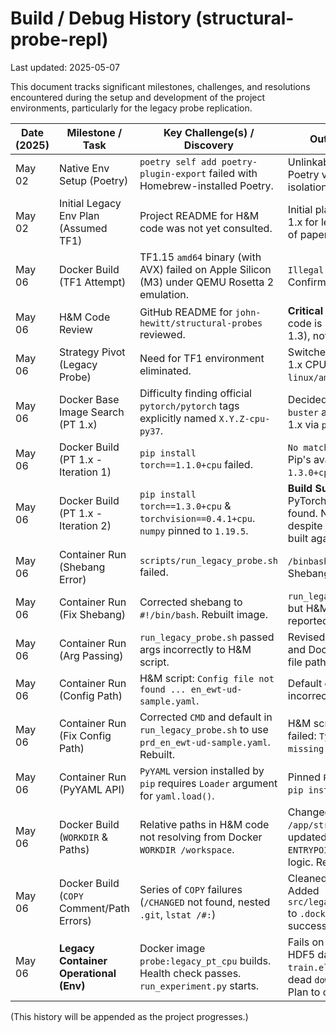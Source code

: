 # Build / Debug History (structural-probe-repl)

Last updated: 2025-05-07

This document tracks significant milestones, challenges, and resolutions encountered during the setup and development of the project environments, particularly for the legacy probe replication.

| Date (2025) | Milestone / Task                      | Key Challenge(s) / Discovery                                                                 | Outcome / Fix / Decision                                                                                                                               |
|-------------|---------------------------------------|----------------------------------------------------------------------------------------------|--------------------------------------------------------------------------------------------------------------------------------------------------------|
| May 02      | Native Env Setup (Poetry)             | `poetry self add poetry-plugin-export` failed with Homebrew-installed Poetry.                | Unlinkable brew files. Re-installed Poetry via `pipx` for user-space isolation; plugin installed cleanly.                                              |
| May 02      | Initial Legacy Env Plan (Assumed TF1) | Project README for H&M code was not yet consulted.                                           | Initial plan assumed TensorFlow 1.x for legacy probe based on age of paper.                                                                            |
| May 06      | Docker Build (TF1 Attempt)            | TF1.15 `amd64` binary (with AVX) failed on Apple Silicon (M3) under QEMU Rosetta 2 emulation. | `Illegal instruction` error. Confirmed AVX issue.                                                                                                      |
| May 06      | H&M Code Review                       | GitHub README for `john-hewitt/structural-probes` reviewed.                                  | **Critical Discovery:** Original H&M code is PyTorch-based (~v1.0-1.3), not TensorFlow.                                                                 |
| May 06      | Strategy Pivot (Legacy Probe)         | Need for TF1 environment eliminated.                                                         | Switched plan to target a PyTorch 1.x CPU environment for `linux/amd64`.                                                                               |
| May 06      | Docker Base Image Search (PT 1.x)     | Difficulty finding official `pytorch/pytorch` tags explicitly named `X.Y.Z-cpu-py37`.        | Decided to use `python:3.7-slim-buster` as base and install PyTorch 1.x via `pip`.                                                                       |
| May 06      | Docker Build (PT 1.x - Iteration 1)   | `pip install torch==1.1.0+cpu` failed.                                                       | `No matching distribution found`. Pip's available version list showed `1.3.0+cpu` was available.                                                         |
| May 06      | Docker Build (PT 1.x - Iteration 2)   | `pip install torch==1.3.0+cpu` & `torchvision==0.4.1+cpu`. `numpy` pinned to `1.19.5`.        | **Build Succeeded.** Correct PyTorch/Torchvision versions found. Noted `numpy 1.19.5` works despite PT 1.3 wheels possibly built against older NumPy. |
| May 06      | Container Run (Shebang Error)         | `scripts/run_legacy_probe.sh` failed.                                                        | `/binbash: bad interpreter`. Shebang typo.                                                                                                             |
| May 06      | Container Run (Fix Shebang)           | Corrected shebang to `#!/bin/bash`. Rebuilt image.                                            | `run_legacy_probe.sh` executed, but H&M script `run_experiment.py` reported arg error.                                                                 |
| May 06      | Container Run (Arg Passing)           | `run_legacy_probe.sh` passed args incorrectly to H&M script.                                 | Revised `run_legacy_probe.sh` logic and Dockerfile `CMD` to pass config file path directly. Rebuilt.                                                     |
| May 06      | Container Run (Config Path)           | H&M script: `Config file not found ... en_ewt-ud-sample.yaml`.                               | Default config path in `CMD` was incorrect.                                                                                                            |
| May 06      | Container Run (Fix Config Path)       | Corrected `CMD` and default in `run_legacy_probe.sh` to use `prd_en_ewt-ud-sample.yaml`. Rebuilt. | H&M script now found config but failed: `TypeError: yaml.load() missing Loader`.                                                                       |
| May 06      | Container Run (PyYAML API)            | `PyYAML` version installed by `pip` requires `Loader` argument for `yaml.load()`.            | Pinned `PyYAML==3.13` in Dockerfile `pip install`. Rebuilt.                                                                                            |
| May 06      | Docker Build (`WORKDIR` & Paths)      | Relative paths in H&M code not resolving from Docker `WORKDIR /workspace`.                   | Changed `WORKDIR` to `/app/structural_probe_original`, updated `COPY` paths, script paths in `ENTRYPOINT`/`CMD`, and internal script logic. Rebuilt.     |
| May 06      | Docker Build (`COPY` Comment/Path Errors) | Series of `COPY` failures (`/CHANGED` not found, nested `.git`, `lstat /#:`)                 | Cleaned comments on `COPY` lines. Added `src/legacy/structural_probe/.git` to `.dockerignore`. Rebuilt successfully.                                   |
| May 06      | **Legacy Container Operational (Env)**| Docker image `probe:legacy_pt_cpu` builds. Health check passes. `run_experiment.py` starts.  | Fails on `FileNotFoundError` for HDF5 data (e.g., `en_ewt-ud-train.elmo-layers.hdf5`) due to dead `download_example.sh` URLs. Plan to create sample data. |

(This history will be appended as the project progresses.)